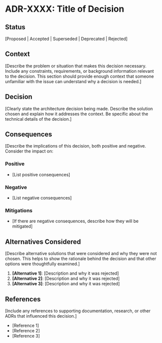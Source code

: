 # ADR-XXXX: Title of Decision

## Status

[Proposed | Accepted | Superseded | Deprecated | Rejected]

## Context

[Describe the problem or situation that makes this decision necessary. Include any constraints, requirements, or background information relevant to the decision. This section should provide enough context that someone unfamiliar with the issue can understand why a decision is needed.]

## Decision

[Clearly state the architecture decision being made. Describe the solution chosen and explain how it addresses the context. Be specific about the technical details of the decision.]

## Consequences

[Describe the implications of this decision, both positive and negative. Consider the impact on:

### Positive
- [List positive consequences]

### Negative
- [List negative consequences]

### Mitigations
- [If there are negative consequences, describe how they will be mitigated]

## Alternatives Considered

[Describe alternative solutions that were considered and why they were not chosen. This helps to show the rationale behind the decision and that other options were thoughtfully examined.]

1. **[Alternative 1]**: [Description and why it was rejected]
2. **[Alternative 2]**: [Description and why it was rejected]
3. **[Alternative 3]**: [Description and why it was rejected]

## References

[Include any references to supporting documentation, research, or other ADRs that influenced this decision.]

- [Reference 1]
- [Reference 2]
- [Reference 3] 